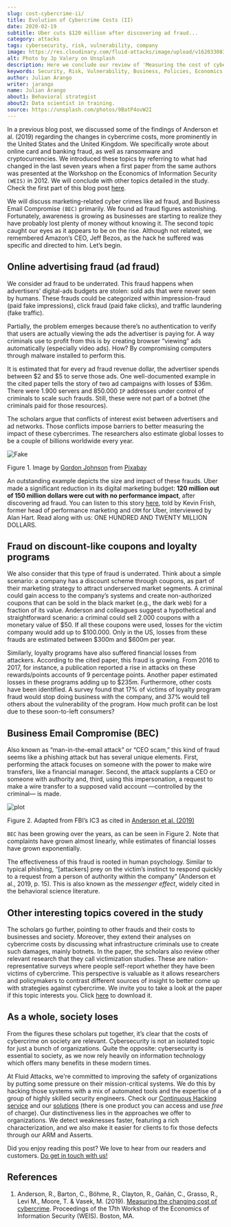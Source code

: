 ```yaml
---
slug: cost-cybercrime-ii/
title: Evolution of Cybercrime Costs (II)
date: 2020-02-19
subtitle: Uber cuts $120 million after discovering ad fraud...
category: attacks
tags: cybersecurity, risk, vulnerability, company
image: https://res.cloudinary.com/fluid-attacks/image/upload/v1620330837/blog/cost-cybercrime-ii/cover_vnfqpv.webp
alt: Photo by Jp Valery on Unsplash
description: Here we conclude our review of 'Measuring the cost of cybercrime' by focusing, among other things, on ad fraud, which appears to be a bit underrated.
keywords: Security, Risk, Vulnerability, Business, Policies, Economics, Ethical Hacking, Pentesting, WEIS
author: Julian Arango
writer: jarango
name: Julian Arango
about1: Behavioral strategist
about2: Data scientist in training.
source: https://unsplash.com/photos/9BatP4ovW2I
---
```


In a previous blog post, we discussed some of the findings of Anderson
et al. (2019) regarding the changes in cybercrime costs, more
prominently in the United States and the United Kingdom. We specifically
wrote about online card and banking fraud, as well as ransomware and
cryptocurrencies. We introduced these topics by referring to what had
changed in the last seven years when a first paper from the same authors
was presented at the Workshop on the Economics of Information Security
`(WEIS)` in 2012. We will conclude with other topics detailed in the
study. Check the first part of this blog post
[here](../cost-cybercrime-i/).

We will discuss marketing-related cyber crimes like ad fraud, and
Business Email Compromise `(BEC)` primarily. We found ad fraud figures
astonishing. Fortunately, awareness is growing as businesses are
starting to realize they have probably lost plenty of money without
knowing it. The second topic caught our eyes as it appears to be on the
rise. Although not related, we remembered Amazon’s CEO, Jeff Bezos, as
the hack he suffered was specific and directed to him. Let’s begin.

## Online advertising fraud (ad fraud)

We consider ad fraud to be underrated. This fraud happens when
advertisers' digital-ads budgets are stolen: sold ads that were never
seen by humans. These frauds could be categorized within
impression-fraud (paid fake impressions), click fraud (paid fake
clicks), and traffic laundering (fake traffic).

Partially, the problem emerges because there’s no authentication to
verify that users are actually viewing the ads the advertiser is paying
for. A way criminals use to profit from this is by creating browser
“viewing” ads automatically (especially video ads). How? By
compromising computers through malware installed to perform this.

It is estimated that for every ad fraud revenue dollar, the advertiser
spends between $2 and $5 to serve those ads. One well-documented example
in the cited paper tells the story of two ad campaigns with losses of
$36m. There were 1.900 servers and 850.000 `IP` addresses under control
of criminals to scale such frauds. Still, these were not part of a
botnet (the criminals paid for those resources).

The scholars argue that conflicts of interest exist between advertisers
and ad networks. Those conflicts impose barriers to better measuring the
impact of these cybercrimes. The researchers also estimate global losses
to be a couple of billions worldwide every year.

<div class="imgblock">

![Fake](https://res.cloudinary.com/fluid-attacks/image/upload/v1620330837/blog/cost-cybercrime-ii/fake_ifrq2y.webp)

<div class="title">

Figure 1. Image by [Gordon Johnson](https://pixabay.com/users/gdj-1086657/)
from [Pixabay](https://pixabay.com/vectors/real-fake-typography-type-text-3166209/)

</div>

</div>

An outstanding example depicts the size and impact of these frauds. Uber
made a significant reduction in its digital marketing budget: **120
million out of 150 million dollars were cut with no performance
impact**, after discovering ad fraud. You can listen to this story
[here](https://www.alistdaily.com/lifestyle/kevin-frisch-uber-ad-fraud/),
told by Kevin Frish, former head of performance marketing and `CRM` for
Uber, interviewed by Alan Hart. Read along with us: ONE HUNDRED AND
TWENTY MILLION DOLLARS.

## Fraud on discount-like coupons and loyalty programs

We also consider that this type of fraud is underrated. Think about a
simple scenario: a company has a discount scheme through coupons, as
part of their marketing strategy to attract underserved market segments.
A criminal could gain access to the company’s systems and create
non-authorized coupons that can be sold in the black market (e.g., the
dark web) for a fraction of its value. Anderson and colleagues suggest a
hypothetical and straightforward scenario: a criminal could sell 2.000
coupons with a monetary value of $50. If all these coupons were used,
losses for the victim company would add up to $100.000. Only in the US,
losses from these frauds are estimated between $300m and $600m per year.

Similarly, loyalty programs have also suffered financial losses from
attackers. According to the cited paper, this fraud is growing. From
2016 to 2017, for instance, a publication reported a rise in attacks on
these rewards/points accounts of 9 percentage points. Another paper
estimated losses in these programs adding up to $235m. Furthermore,
other costs have been identified. A survey found that 17% of victims of
loyalty program fraud would stop doing business with the company, and
37% would tell others about the vulnerability of the program. How much
profit can be lost due to these soon-to-left consumers?

## Business Email Compromise (BEC)

Also known as “man-in-the-email attack” or “CEO scam,” this kind of
fraud seems like a phishing attack but has several unique elements.
First, performing the attack focuses on someone with the power to make
wire transfers, like a financial manager. Second, the attack supplants a
CEO or someone with authority and, third, using this impersonation, a
request to make a wire transfer to a supposed valid account —controlled
by the criminal— is made.

<div class="imgblock">

![plot](https://res.cloudinary.com/fluid-attacks/image/upload/v1620330836/blog/cost-cybercrime-ii/plot_xk0lbb.webp)

<div class="title">

Figure 2. Adapted from FBI’s IC3 as cited in [Anderson et al.
(2019)](https://weis2019.econinfosec.org/wp-content/uploads/sites/6/2019/05/WEIS_2019_paper_25.pdf)

</div>

</div>

`BEC` has been growing over the years, as can be seen in Figure 2. Note
that complaints have grown almost linearly, while estimates of financial
losses have grown exponentially.

The effectiveness of this fraud is rooted in human psychology. Similar
to typical phishing, “\[attackers\] prey on the victim’s instinct to
respond quickly to a request from a person of authority within the
company” (Anderson et al., 2019, p. 15). This is also known as the
*messenger effect*, widely cited in the behavioral science literature.

## Other interesting topics covered in the study

The scholars go further, pointing to other frauds and their costs to
businesses and society. Moreover, they extend their analyses on
cybercrime costs by discussing what infrastructure criminals use to
create such damages, mainly botnets. In the paper, the scholars also
review other relevant research that they call victimization studies.
These are nation-representative surveys where people self-report whether
they have been victims of cybercrime. This perspective is valuable as it
allows researchers and policymakers to contrast different sources of
insight to better come up with strategies against cybercrime. We invite
you to take a look at the paper if this topic interests you. Click
[here](https://weis2019.econinfosec.org/wp-content/uploads/sites/6/2019/05/WEIS_2019_paper_25.pdf)
to download it.

## As a whole, society loses

From the figures these scholars put together, it’s clear that the costs
of cybercrime on society are relevant. Cybersecurity is not an isolated
topic for just a bunch of organizations. Quite the opposite:
cybersecurity is essential to society, as we now rely heavily on
information technology which offers many benefits in these modern times.

At Fluid Attacks,
we're committed to improving the safety of organizations
by putting some pressure on their mission-critical systems.
We do this by hacking those systems with a mix of automated tools
and the expertise of a group of highly skilled security engineers.
Check our [Continuous Hacking service](../../services/continuous-hacking/)
and our [solutions](../../solutions/)
(there is one product you can access and use *free* of charge).
Our distinctiveness lies in the approaches
we offer to organizations.
We detect weaknesses faster,
featuring a rich characterization,
and we also make it easier for clients
to fix those defects through our ARM and Asserts.

Did you enjoy reading this post? We love to hear from our readers and
customers. [Do get in touch with us\!](../../contact-us/)

## References

1. Anderson, R., Barton, C., Böhme, R., Clayton, R., Gañán, C., Grasso,
    R., Levi M., Moore, T. & Vasek, M. (2019). [Measuring the changing
    cost of
    cybercrime](https://weis2019.econinfosec.org/wp-content/uploads/sites/6/2019/05/WEIS_2019_paper_25.pdf).
    Proceedings of the 17th Workshop of the Economics of Information
    Security (WEIS). Boston, MA.
